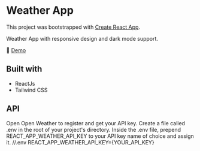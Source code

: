 # Weather App
This project was bootstrapped with [Create React App](https://github.com/facebook/create-react-app).

Weather App with responsive design and dark mode support.

📌 <a href='https://todo-senaoz.vercel.app/'>Demo</a>

## Built with
* ReactJs
* Tailwind CSS

## API
Open Open Weather to register and get your API key. Create a file called .env in the root of your project's directory. Inside the .env file, prepend REACT_APP_WEATHER_API_KEY to your API key name of choice and assign it. //.env REACT_APP_WEATHER_API_KEY={YOUR_API_KEY}
